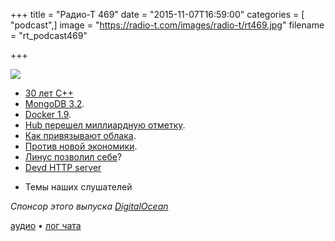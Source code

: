 +++
title = "Радио-Т 469"
date = "2015-11-07T16:59:00"
categories = [ "podcast",]
image = "https://radio-t.com/images/radio-t/rt469.jpg"
filename = "rt_podcast469"

+++

![](https://radio-t.com/images/radio-t/rt469.jpg)

* [30 лет С++](http://habrahabr.ru/post/270083/)
* [MongoDB 3.2](https://www.mongodb.com/blog/post/announcing-mongodb-3-2?jmp=community-hub).
* [Docker 1.9](http://blog.docker.com/2015/11/docker-1-9-production-ready-swarm-multi-host-networking/).
* [Hub перешел миллиардную отметку](http://blog.docker.com/2015/11/docker-hub-billion-pulls/).
* [Как привязывают облака](http://www.infoworld.com/article/3001735/cloud-computing/why-cloud-apps-can-never-be-totally-portable.html).
* [Против новой экономики](https://signalvnoise.com/posts/3972-reconsider).
* [Линус позволил себе](http://www.phoronix.com/scan.php?page=news_item&px=Report-Harassment-LT)?
* [Devd HTTP server](http://www.ghacks.net/2015/10/28/devd-is-a-lightweight-http-server/)
- Темы наших слушателей

_Спонсор этого выпуска [DigitalOcean](https://www.digitalocean.com)_

[аудио](https://cdn.radio-t.com/rt_podcast469.mp3) • [лог чата](http://chat.radio-t.com/logs/radio-t-469.html)
<audio src="https://cdn.radio-t.com/rt_podcast469.mp3" preload="none"></audio>